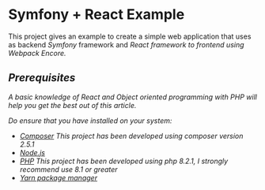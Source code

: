 # Symfony + React Example
This project gives an example to create a simple web application that uses as backend <i>Symfony</i> framework and <i>React<i/> framework to frontend using <i>Webpack Encore</i>.

## Prerequisites
A basic knowledge of React and Object oriented programming with PHP will help you get the best out of this article. 

Do ensure that you have installed on your system:
- [Composer](https://getcomposer.org/) This project has been developed using composer version 2.5.1
- [Node.js](https://nodejs.org/en/)
- [PHP](https://www.php.net/) This project has been developed using php 8.2.1, I strongly recommend use 8.1 or greater
- [Yarn package manager](https://yarnpkg.com/) 
